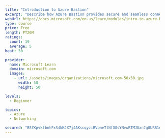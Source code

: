 ```yaml
---
title: "Introduction to Azure Bastion"
excerpt: "Describe how Azure Bastion provides secure and seamless connectivity to your VMs directly in the Azure portal. Determine whether Azure Bastion can replace your administrative jump boxes."
webUrl: https://docs.microsoft.com/en-us/learn/modules/intro-to-azure-bastion/
type: course
price: Free
length: PT26M
ratings:
  count: 19
  average: 5
heat: 50

provider:
  name: Microsoft Learn
  domain: microsoft.com
  images:
    - url: /assets/images/organizations/microsoft.com-50x50.jpg
      width: 50
      height: 50

levels:
  - Beginner

topics:
  - Azure
  - Networking

secured: "BSZKpvkfbnhFxS4kKJX7j4AKscqyziBVbneTlNfOGsYNvwRTMJUxn2g0URB1d4i7uLxiQuZortS2+odNydT9PcwBjV3xLr474sb4Zvm2i7Mdr7Z/SoJYvZgaKcVjsR9IekRB7lQooNhb6S9T7HzaUbuWsuocZ38F+3ZV0ZCRTkr6dWzo4TQ5CPx92ZhDHIGkoBtEW49u+rnkUey4N6jrqt1Wf5l+smGD8Tvby4HmWOWTCLTY+rm5tGNgPqMOfkn/DlI1XPSF8b4kzh/vOZ6yLlnhlfZEMUj+WW+Q2vBeJl4SdL0sfhm3W+NF9XTPIuAtRY9L+TsswpCgZ6RR9l+s0ViSdoUdRxQ4wEMCV4v6gsNW8WLuqjmtwO2jihs9fom6RYp7bWH2svjAuC4oFg+M2wFSn8XLpHtaysWSrSvz13o=;flxpVoEbla3VR6/Ot4+fIA=="
---
```


